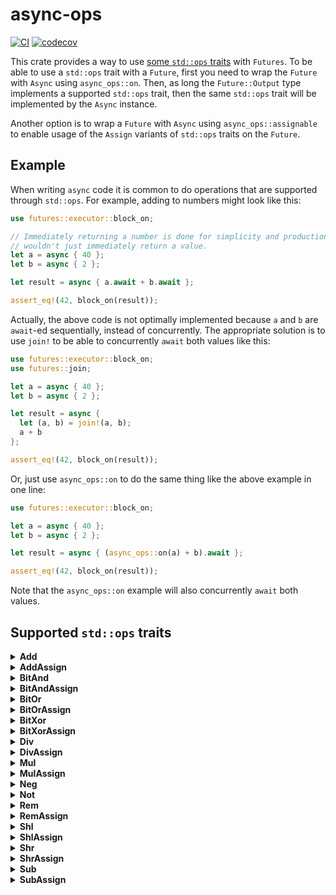 # async-ops

[![CI](https://github.com/saserr/async-ops/actions/workflows/CI.yml/badge.svg)](https://github.com/saserr/async-ops/actions/workflows/CI.yml)
[![codecov](https://codecov.io/gh/saserr/async-ops/branch/main/graph/badge.svg?token=2K2DABXJMS)](https://codecov.io/gh/saserr/async-ops)

This crate provides a way to use
[some `std::ops` traits](#supported-stdops-traits) with `Futures`. To be able to
use a `std::ops` trait with a `Future`, first you need to wrap the `Future`
with `Async` using `async_ops::on`. Then, as long the `Future::Output` type
implements a supported `std::ops` trait, then the same `std::ops` trait will be
implemented by the `Async` instance.

Another option is to wrap a `Future` with `Async` using `async_ops::assignable`
to enable usage of the `Assign` variants of `std::ops` traits on the `Future`.

## Example

When writing `async` code it is common to do operations that are supported
through `std::ops`. For example, adding to numbers might look like this:

```rust
use futures::executor::block_on;

// Immediately returning a number is done for simplicity and production code
// wouldn't just immediately return a value.
let a = async { 40 };
let b = async { 2 };

let result = async { a.await + b.await };

assert_eq!(42, block_on(result));
```

Actually, the above code is not optimally implemented because `a` and `b` are
`await`-ed sequentially, instead of concurrently. The appropriate solution is to
use `join!` to be able to concurrently `await` both values like this:

```rust
use futures::executor::block_on;
use futures::join;

let a = async { 40 };
let b = async { 2 };

let result = async {
  let (a, b) = join!(a, b);
  a + b
};

assert_eq!(42, block_on(result));
```

Or, just use `async_ops::on` to do the same thing like the above example in one
line:

```rust
use futures::executor::block_on;

let a = async { 40 };
let b = async { 2 };

let result = async { (async_ops::on(a) + b).await };

assert_eq!(42, block_on(result));
```

Note that the `async_ops::on` example will also concurrently `await` both
values.

## Supported `std::ops` traits

<details>
<summary><b>Add</b></summary>

`Async` implements `Add<Rhs> where Rhs: Future` when the wrapped
`Future::Output` type implements `Add<Rhs::Output>`. The resulting type of the
addition is
`Async<impl Future<Output = <Future::Output as Add<Rhs::Output>>::Output>>`.

```rust
use futures::executor::block_on;

let a = async { 40 };
let b = async { 2 };

let result = async { (async_ops::on(a) + b).await };

assert_eq!(42, block_on(result));
```

</details>

<details>
<summary><b>AddAssign</b></summary>

`Async` implements `AddAssign<Rhs> where Rhs: Future` when the wrapped `Future`
type implements `Assignable<<Async<Future> as Add<Rhs>>::Output>`, which in turn
requires the `Future::Output` type to implement `Add<Rhs::Output>`.

```rust
use futures::executor::block_on;

let a = async { 40 };
let b = async { 2 };

let result = async {
  let mut a = async_ops::assignable(a);
  a += b;
  a.await
};

assert_eq!(42, block_on(result));
```

</details>

<details>
<summary><b>BitAnd</b></summary>

`Async` implements `BitAnd<Rhs> where Rhs: Future` when the wrapped
`Future::Output` type implements `BitAnd<Rhs::Output>`. The resulting type of
the bitwise and is
`Async<impl Future<Output = <Future::Output as BitAnd<Rhs::Output>>::Output>>`.

```rust
use futures::executor::block_on;

let a = async { 110 };
let b = async { 59 };

let result = async { (async_ops::on(a) & b).await };

assert_eq!(42, block_on(result));
```

</details>

<details>
<summary><b>BitAndAssign</b></summary>

`Async` implements `BitAndAssign<Rhs> where Rhs: Future` when the wrapped
`Future` type implements `Assignable<<Async<Future> as BitAnd<Rhs>>::Output>`,
which in turn requires the `Future::Output` type to implement
`BitAnd<Rhs::Output>`.

```rust
use futures::executor::block_on;

let a = async { 110 };
let b = async { 59 };

let result = async {
  let mut a = async_ops::assignable(a);
  a &= b;
  a.await
};

assert_eq!(42, block_on(result));
```

</details>

<details>
<summary><b>BitOr</b></summary>

`Async` implements `BitOr<Rhs> where Rhs: Future` when the wrapped
`Future::Output` type implements `BitOr<Rhs::Output>`. The resulting type of the
bitwise or is
`Async<impl Future<Output = <Future::Output as BitOr<Rhs::Output>>::Output>>`.

```rust
use futures::executor::block_on;

let a = async { 40 };
let b = async { 10 };

let result = async { (async_ops::on(a) | b).await };

assert_eq!(42, block_on(result));
```

</details>

<details>
<summary><b>BitOrAssign</b></summary>

`Async` implements `BitOrAssign<Rhs> where Rhs: Future` when the wrapped
`Future` type implements `Assignable<<Async<Future> as BitOr<Rhs>>::Output>`,
which in turn requires the `Future::Output` type to implement
`BitOr<Rhs::Output>`.

```rust
use futures::executor::block_on;

let a = async { 40 };
let b = async { 10 };

let result = async {
  let mut a = async_ops::assignable(a);
  a |= b;
  a.await
};

assert_eq!(42, block_on(result));
```

</details>

<details>
<summary><b>BitXor</b></summary>

`Async` implements `BitXor<Rhs> where Rhs: Future` when the wrapped
`Future::Output` type implements `BitXor<Rhs::Output>`. The resulting type of
the bitwise xor is
`Async<impl Future<Output = <Future::Output as BitXor<Rhs::Output>>::Output>>`.

```rust
use futures::executor::block_on;

let a = async { 38 };
let b = async { 12 };

let result = async { (async_ops::on(a) ^ b).await };

assert_eq!(42, block_on(result));
```

</details>

<details>
<summary><b>BitXorAssign</b></summary>

`Async` implements `BitXorAssign<Rhs> where Rhs: Future` when the wrapped
`Future` type implements `Assignable<<Async<Future> as BitXor<Rhs>>::Output>`,
which in turn requires the `Future::Output` type to implement
`BitXor<Rhs::Output>`.

```rust
use futures::executor::block_on;

let a = async { 38 };
let b = async { 12 };

let result = async {
  let mut a = async_ops::assignable(a);
  a ^= b;
  a.await
};

assert_eq!(42, block_on(result));
```

</details>

<details>
<summary><b>Div</b></summary>

`Async` implements `Div<Rhs> where Rhs: Future` when the wrapped
`Future::Output` type implements `Div<Rhs::Output>`. The resulting type of the
division is
`Async<impl Future<Output = <Future::Output as Div<Rhs::Output>>::Output>>`.

```rust
use futures::executor::block_on;

let a = async { 84 };
let b = async { 2 };

let result = async { (async_ops::on(a) / b).await };

assert_eq!(42, block_on(result));
```

</details>

<details>
<summary><b>DivAssign</b></summary>

`Async` implements `DivAssign<Rhs> where Rhs: Future` when the wrapped `Future`
type implements `Assignable<<Async<Future> as Div<Rhs>>::Output>`, which in turn
requires the `Future::Output` type to implement `Div<Rhs::Output>`.

```rust
use futures::executor::block_on;

let a = async { 84 };
let b = async { 2 };

let result = async {
  let mut a = async_ops::assignable(a);
  a /= b;
  a.await
};

assert_eq!(42, block_on(result));
```

</details>

<details>
<summary><b>Mul</b></summary>

`Async` implements `Mul<Rhs> where Rhs: Future` when the wrapped
`Future::Output` type implements `Mul<Rhs::Output>`. The resulting type of the
multiplication is
`Async<impl Future<Output = <Future::Output as Mul<Rhs::Output>>::Output>>`.

```rust
use futures::executor::block_on;

let a = async { 21 };
let b = async { 2 };

let result = async { (async_ops::on(a) * b).await };

assert_eq!(42, block_on(result));
```

</details>

<details>
<summary><b>MulAssign</b></summary>

`Async` implements `MulAssign<Rhs> where Rhs: Future` when the wrapped `Future`
type implements `Assignable<<Async<Future> as Mul<Rhs>>::Output>`, which in turn
requires the `Future::Output` type to implement `Mul<Rhs::Output>`.

```rust
use futures::executor::block_on;

let a = async { 21 };
let b = async { 2 };

let result = async {
  let mut a = async_ops::assignable(a);
  a *= b;
  a.await
};

assert_eq!(42, block_on(result));
```

</details>

<details>
<summary><b>Neg</b></summary>

`Async` implements `Neg` when the wrapped `Future::Output` type implements
`Neg`. The resulting type of the negation is
`Async<impl Future<Output = <Future::Output as Neg>::Output>>`.

```rust
use futures::executor::block_on;

let a = async { -42 };

let result = async { (-async_ops::on(a)).await };

assert_eq!(42, block_on(result));
```

</details>

<details>
<summary><b>Not</b></summary>

`Async` implements `Not` when the wrapped `Future::Output` type implements
`Not`. The resulting type of the logical negation is
`Async<impl Future<Output = <Future::Output as Not>::Output>>`.

```rust
use futures::executor::block_on;

let a = async { 213_u8 };

let result = async { (!async_ops::on(a)).await };

assert_eq!(42, block_on(result));
```

</details>

<details>
<summary><b>Rem</b></summary>

`Async` implements `Rem<Rhs> where Rhs: Future` when the wrapped
`Future::Output` type implements `Rem<Rhs::Output>`. The resulting type of the
reminder operation is
`Async<impl Future<Output = <Future::Output as Rem<Rhs::Output>>::Output>>`.

```rust
use futures::executor::block_on;

let a = async { 42 };
let b = async { 5 };

let result = async { (async_ops::on(a) % b).await };

assert_eq!(2, block_on(result));
```

</details>

<details>
<summary><b>RemAssign</b></summary>

`Async` implements `RemAssign<Rhs> where Rhs: Future` when the wrapped `Future`
type implements `Assignable<<Async<Future> as Rem<Rhs>>::Output>`, which in turn
requires the `Future::Output` type to implement `Rem<Rhs::Output>`.

```rust
use futures::executor::block_on;

let a = async { 42 };
let b = async { 5 };

let result = async {
  let mut a = async_ops::assignable(a);
  a %= b;
  a.await
};

assert_eq!(2, block_on(result));
```

</details>

<details>
<summary><b>Shl</b></summary>

`Async` implements `Shl<Rhs> where Rhs: Future` when the wrapped
`Future::Output` type implements `Shl<Rhs::Output>`. The resulting type of the
left shift is
`Async<impl Future<Output = <Future::Output as Shl<Rhs::Output>>::Output>>`.

```rust
use futures::executor::block_on;

let a = async { 21 };
let b = async { 1 };

let result = async { (async_ops::on(a) << b).await };

assert_eq!(42, block_on(result));
```

</details>

<details>
<summary><b>ShlAssign</b></summary>

`Async` implements `ShlAssign<Rhs> where Rhs: Future` when the wrapped `Future`
type implements `Assignable<<Async<Future> as Shl<Rhs>>::Output>`, which in turn
requires the `Future::Output` type to implement `Shl<Rhs::Output>`.

```rust
use futures::executor::block_on;

let a = async { 21 };
let b = async { 1 };

let result = async {
  let mut a = async_ops::assignable(a);
  a <<= b;
  a.await
};

assert_eq!(42, block_on(result));
```

</details>

<details>
<summary><b>Shr</b></summary>

`Async` implements `Shr<Rhs> where Rhs: Future` when the wrapped
`Future::Output` type implements `Shr<Rhs::Output>`. The resulting type of the
right shift is
`Async<impl Future<Output = <Future::Output as Shr<Rhs::Output>>::Output>>`.

```rust
use futures::executor::block_on;

let a = async { 168 };
let b = async { 2 };

let result = async { (async_ops::on(a) >> b).await };

assert_eq!(42, block_on(result));
```

</details>

<details>
<summary><b>ShrAssign</b></summary>

`Async` implements `ShrAssign<Rhs> where Rhs: Future` when the wrapped `Future`
type implements `Assignable<<Async<Future> as Shr<Rhs>>::Output>`, which in turn
requires the `Future::Output` type to implement `Shr<Rhs::Output>`.

```rust
use futures::executor::block_on;

let a = async { 168 };
let b = async { 2 };

let result = async {
  let mut a = async_ops::assignable(a);
  a >>= b;
  a.await
};

assert_eq!(42, block_on(result));
```

</details>

<details>
<summary><b>Sub</b></summary>

`Async` implements `Sub<Rhs> where Rhs: Future` when the wrapped
`Future::Output` type implements `Sub<Rhs::Output>`. The resulting type of the
subtraction is
`Async<impl Future<Output = <Future::Output as Sub<Rhs::Output>>::Output>>`.

```rust
use futures::executor::block_on;

let a = async { 44 };
let b = async { 2 };

let result = async { (async_ops::on(a) - b).await };

assert_eq!(42, block_on(result));
```

</details>

<details>
<summary><b>SubAssign</b></summary>

`Async` implements `SubAssign<Rhs> where Rhs: Future` when the wrapped `Future`
type implements `Assignable<<Async<Future> as Sub<Rhs>>::Output>`, which in turn
requires the `Future::Output` type to implement `Sub<Rhs::Output>`.

```rust
use futures::executor::block_on;

let a = async { 44 };
let b = async { 2 };

let result = async {
  let mut a = async_ops::assignable(a);
  a -= b;
  a.await
};

assert_eq!(42, block_on(result));
```

</details>
